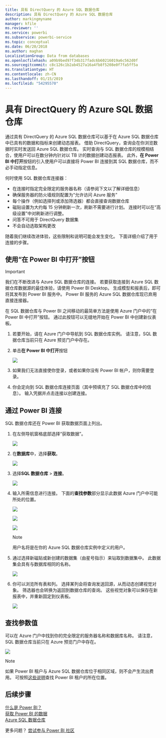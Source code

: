 ```yaml
---
title: 具有 DirectQuery 的 Azure SQL 数据仓库
description: 具有 DirectQuery 的 Azure SQL 数据仓库
author: markingmyname
manager: kfile
ms.reviewer: ''
ms.service: powerbi
ms.subservice: powerbi-service
ms.topic: conceptual
ms.date: 06/20/2018
ms.author: maghan
LocalizationGroup: Data from databases
ms.openlocfilehash: a09b9bed97f34b317fadc6b60216019a6c562d0f
ms.sourcegitcommit: c8c126c1b2ab4527a16a4fb8f5208e0f7fa5ff5a
ms.translationtype: HT
ms.contentlocale: zh-CN
ms.lasthandoff: 01/15/2019
ms.locfileid: "54295570"
---
```

# <a name="azure-sql-data-warehouse-with-directquery"></a>具有 DirectQuery 的 Azure SQL 数据仓库
通过具有 DirectQuery 的 Azure SQL 数据仓库可以基于在 Azure SQL 数据仓库中已具有的数据和指标来创建动态报表。 借助 DirectQuery，查询会在你浏览数据时实时发送回 Azure SQL 数据仓库。 实时查询与 SQL 数据仓库的规模相结合，使用户可以在数分钟内针对以 TB 计的数据创建动态报表。 此外，**在 Power BI 中打开**按钮的引入使用户可以直接将 Power BI 连接到其 SQL 数据仓库，而不必手动指定信息。

何时使用 SQL 数据仓库连接器：

* 在连接时指定完全限定的服务器名称（请参阅下文以了解详细信息）
* 确保服务器的防火墙规则配置为“允许访问 Azure 服务”
* 每个操作（例如选择列或添加筛选器）都会直接查询数据仓库
* 磁贴设置为大约每 15 分钟刷新一次，刷新不需要进行计划。  连接时可以在“高级设置”中对刷新进行调整。
* 问答不可用于 DirectQuery 数据集
* 不会自动选取架构更改

随着我们继续改进体验，这些限制和说明可能会发生变化。 下面详细介绍了用于连接的步骤。

## <a name="using-the-open-in-power-bi-button"></a>使用“在 Power BI 中打开”按钮

> [!Important]
> 我们在不断改进与 Azure SQL 数据仓库的连接。  若要获取连接到 Azure SQL 数据仓库数据源的最佳体验，请使用 Power BI Desktop。  生成模型和报表后，即可将其发布到 Power BI 服务中。  Power BI 服务的 Azure SQL 数据仓库现已弃用直接连接器。
>

在 SQL 数据仓库与 Power BI 之间移动的最简单方法是使用 Azure 门户中的“在 Power BI 中打开”按钮。 通过此按钮可以无缝地开始在 Power BI 中创建新仪表板。

1. 若要开始，请在 Azure 门户中导航到 SQL 数据仓库实例。 请注意，SQL 数据仓库当前只在 Azure 预览门户中存在。
2. 单击**在 Power BI 中打开**按钮
   
    ![](media/service-azure-sql-data-warehouse-with-direct-connect/openinpowerbi.png)
3. 如果我们无法直接使你登录，或者如果你没有 Power BI 帐户，则你需要登录。
4. 你会定向到 SQL 数据仓库连接页面（其中预填充了 SQL 数据仓库中的信息）。 输入凭据并点击连接以创建连接。

## <a name="connecting-through-power-bi"></a>通过 Power BI 连接
SQL 数据仓库还在 Power BI 获取数据页面上列出。 

1. 在左侧导航窗格底部选择“获取数据”。  
   
    ![](media/service-azure-sql-data-warehouse-with-direct-connect/getdatabutton.png)
2. 在**数据库**中，选择**获取**。
   
    ![](media/service-azure-sql-data-warehouse-with-direct-connect/databases.png)
3. 选择**SQL 数据仓库** \> **连接**。
   
    ![](media/service-azure-sql-data-warehouse-with-direct-connect/azuresqldatawarehouseconnect.png)
4. 输入所需信息进行连接。 下面的**查找参数**部分显示此数据 Azure 门户中可能所处的位置。
   
    ![](media/service-azure-sql-data-warehouse-with-direct-connect/servername.png)
   
    ![](media/service-azure-sql-data-warehouse-with-direct-connect/servernamewithadvanced.png)
   
    ![](media/service-azure-sql-data-warehouse-with-direct-connect/username.png)
   
   > [!NOTE]
   > 用户名将是在你的 Azure SQL 数据仓库实例中定义的用户。
   > 
   > 
5. 通过选择新磁贴或新创建的数据集（由星号指示）来钻取到数据集中。 此数据集会具有与数据库相同的名称。
   
    ![](media/service-azure-sql-data-warehouse-with-direct-connect/dataset2.png)
6. 你可以浏览所有表和列。 选择某列会将查询发送回源，从而动态创建视觉对象。 筛选器也会转换为返回到数据仓库的查询。 这些视觉对象可以保存在新报表中，并重新固定到仪表板。
   
    ![](media/service-azure-sql-data-warehouse-with-direct-connect/explore3.png)

## <a name="finding-parameter-values"></a>查找参数值
可以在 Azure 门户中找到你的完全限定的服务器名称和数据库名称。 请注意，SQL 数据仓库当前只在 Azure 预览门户中存在。

![](media/service-azure-sql-data-warehouse-with-direct-connect/azureportal.png)

> [!NOTE]
> 如果 Power BI 租户与 Azure SQL 数据仓库位于相同区域，则不会产生流出费用。 可按照[这些说明](https://docs.microsoft.com/power-bi/service-admin-where-is-my-tenant-located)查找 Power BI 租户的所在位置。
>

## <a name="next-steps"></a>后续步骤
[什么是 Power BI？](power-bi-overview.md)  
[获取 Power BI 的数据](service-get-data.md)  
[Azure SQL 数据仓库](/azure/sql-data-warehouse/sql-data-warehouse-overview-what-is/)

更多问题？ [尝试参与 Power BI 社区](http://community.powerbi.com/)